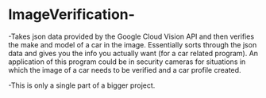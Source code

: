 # ImageVerification-
-Takes json data provided by the Google Cloud Vision API and then verifies the make and model of a car in the image. Essentially sorts through the json data and gives you the info you actually want (for a car related program). An application of this program could be in security cameras for situations in which the image of a car needs to be verified and a car profile created. 

-This is only a single part of a bigger project.
